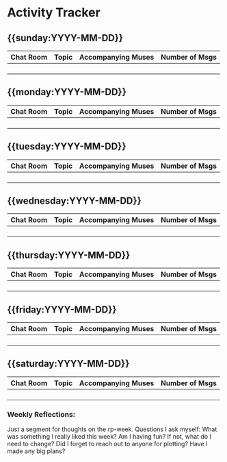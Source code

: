 # Activity Tracker
## {{sunday:YYYY-MM-DD}}

| Chat Room | Topic | Accompanying Muses | Number of Msgs |
| --------- | ----- | ------------------ | -------------- |
|           |       |                    |                |
|           |       |                    |                |
|           |       |                    |                |
|           |       |                    |                |

## {{monday:YYYY-MM-DD}}

| Chat Room | Topic | Accompanying Muses | Number of Msgs |
| --------- | ----- | ------------------ | -------------- |
|           |       |                    |                |
|           |       |                    |                |
|           |       |                    |                |
|           |       |                    |                |


## {{tuesday:YYYY-MM-DD}}

| Chat Room | Topic | Accompanying Muses | Number of Msgs |
| --------- | ----- | ------------------ | -------------- |
|           |       |                    |                |
|           |       |                    |                |
|           |       |                    |                |
|           |       |                    |                |

## {{wednesday:YYYY-MM-DD}}

| Chat Room | Topic | Accompanying Muses | Number of Msgs |
| --------- | ----- | ------------------ | -------------- |
|           |       |                    |                |
|           |       |                    |                |
|           |       |                    |                |
|           |       |                    |                |

## {{thursday:YYYY-MM-DD}}

| Chat Room | Topic | Accompanying Muses | Number of Msgs |
| --------- | ----- | ------------------ | -------------- |
|           |       |                    |                |
|           |       |                    |                |
|           |       |                    |                |
|           |       |                    |                |

## {{friday:YYYY-MM-DD}}

| Chat Room | Topic | Accompanying Muses | Number of Msgs |
| --------- | ----- | ------------------ | -------------- |
|           |       |                    |                |
|           |       |                    |                |
|           |       |                    |                |
|           |       |                    |                |

## {{saturday:YYYY-MM-DD}}

| Chat Room | Topic | Accompanying Muses | Number of Msgs |
| --------- | ----- | ------------------ | -------------- |
|           |       |                    |                |
|           |       |                    |                |
|           |       |                    |                |
|           |       |                    |                |


### Weekly Reflections: 

Just a segment for thoughts on the rp-week. Questions I ask myself: What was something I really liked this week? Am I having fun? If not, what do I need to change? Did I forget to reach out to anyone for plotting? Have I made any big plans? 


